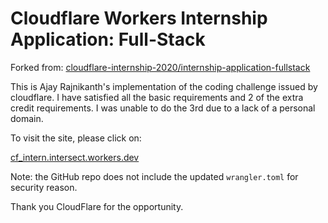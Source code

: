 # Cloudflare Workers Internship Application: Full-Stack

Forked from: [cloudflare-internship-2020/internship-application-fullstack](https://github.com/cloudflare-internship-2020/internship-application-fullstack)

This is Ajay Rajnikanth's implementation of the coding challenge issued by cloudflare. I have satisfied all the basic requirements and 2 of the extra credit requirements. I was unable to do the 3rd due to a lack of a personal domain.


To visit the site, please click on:

[cf_intern.intersect.workers.dev](https://cf_intern.intersect.workers.dev/)

Note: the GitHub repo does not include the updated `wrangler.toml` for security reason.

Thank you CloudFlare for the opportunity.